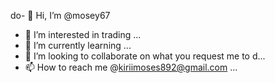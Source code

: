 do- 👋 Hi, I’m @mosey67
- 👀 I’m interested in trading ...
- 🌱 I’m currently learning ...
- 💞️ I’m looking to collaborate on what you request me to d...
- 📫 How to reach me @kiriimoses892@gmail.com ...

<!---
mosey67/mosey67 is a ✨ special ✨ repository because its `README.md` (this file) appears on your GitHub profile.
You can click the Preview link to take a look at your changes.
--->
